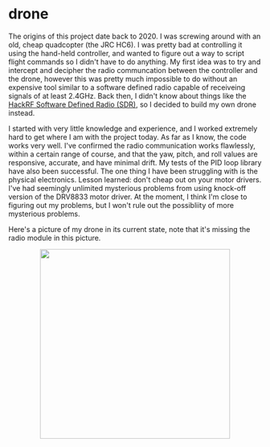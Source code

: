# drone
The origins of this project date back to 2020. I was screwing around with an old, cheap quadcopter (the JRC HC6). I was pretty bad at controlling it using the hand-held controller, and wanted to figure out a way to script flight commands so I didn't have to do anything. My first idea was to try and intercept and decipher the radio communcation between the controller and the drone, however this was pretty much impossible to do without an expensive tool similar to a software defined radio capable of receiveing signals of at least 2.4GHz. Back then, I didn't know about things like the [HackRF Software Defined Radio (SDR)](https://greatscottgadgets.com/hackrf/one/), so I decided to build my own drone instead.

I started with very little knowledge and experience, and I worked extremely hard to get where I am with the project today. As far as I know, the code works very well. I've confirmed the radio communication works flawlessly, within a certain range of course, and that the yaw, pitch, and roll values are responsive, accurate, and have minimal drift. My tests of the PID loop library have also been successful. The one thing I have been struggling with is the physical electronics. Lesson learned: don't cheap out on your motor drivers. I've had seemingly unlimited mysterious problems from using knock-off version of the DRV8833 motor driver. At the moment, I think I'm close to figuring out my problems, but I won't rule out the possibliity of more mysterious problems.

Here's a picture of my drone in its current state, note that it's missing the radio module in this picture. 
<p align="center"><img src="https://user-images.githubusercontent.com/94981561/204693304-137ad8a0-396e-4d84-8e2b-67535e2e16bd.JPG" width = "378 height = "504"></p>

